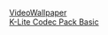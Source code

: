 [VideoWallpaper](https://github.com/crablet/VideoWallpaper)\
[K-Lite Codec Pack Basic](https://codecguide.com/download_k-lite_codec_pack_basic.htm)
